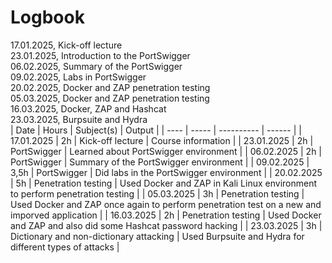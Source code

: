 # Logbook
17.01.2025, Kick-off lecture  
23.01.2025, Introduction to the PortSwigger  
06.02.2025, Summary of the PortSwigger  
09.02.2025, Labs in PortSwigger  
20.02.2025, Docker and ZAP penetration testing  
05.03.2025, Docker and ZAP penetration testing  
16.03.2025, Docker, ZAP and Hashcat  
23.03.2025, Burpsuite and Hydra  
| Date | Hours | Subject(s) | Output |
| ---- | ----- | ---------- | ------ |
| 17.01.2025 | 2h | Kick-off lecture | Course information |
| 23.01.2025 | 2h | PortSwigger | Learned about PortSwigger environment |
| 06.02.2025 | 2h | PortSwigger | Summary of the PortSwigger environment |
| 09.02.2025 | 3,5h | PortSwigger | Did labs in the PortSwigger environment |
| 20.02.2025 | 5h | Penetration testing | Used Docker and ZAP in Kali Linux environment to perform penetration testing |
| 05.03.2025 | 3h | Penetration testing | Used Docker and ZAP once again to perform penetration test on a new and imporved application |
| 16.03.2025 | 2h | Penetration testing | Used Docker and ZAP and also did some Hashcat password hacking |
| 23.03.2025 | 3h | Dictionary and non-dictionary attacking | Used Burpsuite and Hydra for different types of attacks |
